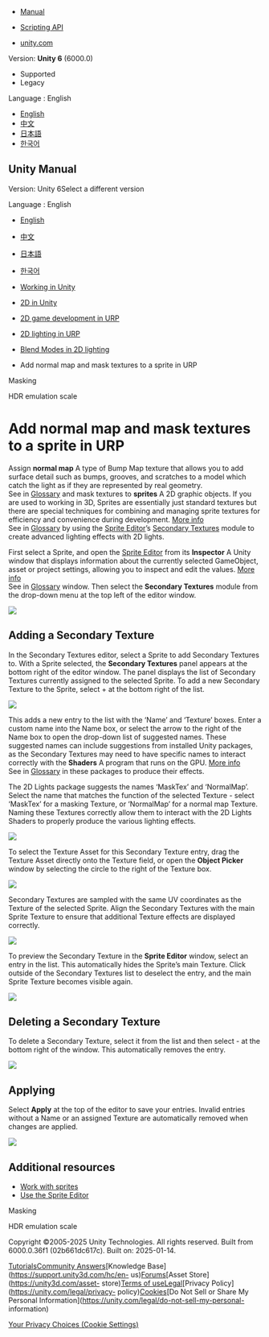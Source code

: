 [](https://docs.unity3d.com)

  * [Manual](../Manual/index.html)
  * [Scripting API](../ScriptReference/index.html)

  * [unity.com](https://unity.com/)

Version: **Unity 6** (6000.0)

  * Supported
  * Legacy

Language : English

  * [English](/Manual/urp/SecondaryTextures.html)
  * [中文](/cn/current/Manual/urp/SecondaryTextures.html)
  * [日本語](/ja/current/Manual/urp/SecondaryTextures.html)
  * [한국어](/kr/current/Manual/urp/SecondaryTextures.html)

[](https://docs.unity3d.com)

## Unity Manual

Version: Unity 6Select a different version

Language : English

  * [English](/Manual/urp/SecondaryTextures.html)
  * [中文](/cn/current/Manual/urp/SecondaryTextures.html)
  * [日本語](/ja/current/Manual/urp/SecondaryTextures.html)
  * [한국어](/kr/current/Manual/urp/SecondaryTextures.html)

  * [Working in Unity](../working-in-unity.html)
  * [2D in Unity](../Unity2D.html)
  * [2D game development in URP](../2d-urp-landing.html)
  * [2D lighting in URP](../urp/2d-index.html)
  * [Blend Modes in 2D lighting](../urp/2d-light-blending.html)
  * Add normal map and mask textures to a sprite in URP

[](../urp/2d-light-masking.html)

Masking

[](../urp/HDREmulationScale.html)

HDR emulation scale

# Add normal map and mask textures to a sprite in URP

Assign **normal map** A type of Bump Map texture that allows you to add
surface detail such as bumps, grooves, and scratches to a model which catch
the light as if they are represented by real geometry.  
See in [Glossary](../Glossary.html#Normalmap) and mask textures to **sprites**
A 2D graphic objects. If you are used to working in 3D, Sprites are
essentially just standard textures but there are special techniques for
combining and managing sprite textures for efficiency and convenience during
development. [More info](../sprite/sprite-landing.html)  
See in [Glossary](../Glossary.html#Sprite) by using the [Sprite
Editor](https://docs.unity3d.com/Manual/SpriteEditor.html)’s [Secondary
Textures](https://docs.unity3d.com/Manual/SpriteEditor-SecondaryTextures.html)
module to create advanced lighting effects with 2D lights.

First select a Sprite, and open the [Sprite
Editor](https://docs.unity3d.com/Manual/SpriteEditor.html) from its
**Inspector** A Unity window that displays information about the currently
selected GameObject, asset or project settings, allowing you to inspect and
edit the values. [More info](../UsingTheInspector.html)  
See in [Glossary](../Glossary.html#Inspector) window. Then select the
**Secondary Textures** module from the drop-down menu at the top left of the
editor window.

![](../../uploads/urp/2D/ST_ModuleSelect.png)

## Adding a Secondary Texture

In the Secondary Textures editor, select a Sprite to add Secondary Textures
to. With a Sprite selected, the **Secondary Textures** panel appears at the
bottom right of the editor window. The panel displays the list of Secondary
Textures currently assigned to the selected Sprite. To add a new Secondary
Texture to the Sprite, select + at the bottom right of the list.

![](../../uploads/urp/2D/ST_ListField.png)

This adds a new entry to the list with the ‘Name’ and ‘Texture’ boxes. Enter a
custom name into the Name box, or select the arrow to the right of the Name
box to open the drop-down list of suggested names. These suggested names can
include suggestions from installed Unity packages, as the Secondary Textures
may need to have specific names to interact correctly with the **Shaders** A
program that runs on the GPU. [More info](../Shaders.html)  
See in [Glossary](../Glossary.html#Shader) in these packages to produce their
effects.

The 2D Lights package suggests the names ‘MaskTex’ and ‘NormalMap’. Select the
name that matches the function of the selected Texture - select ‘MaskTex’ for
a masking Texture, or ‘NormalMap’ for a normal map Texture. Naming these
Textures correctly allow them to interact with the 2D Lights Shaders to
properly produce the various lighting effects.

![](../../uploads/urp/2D/ST_Names.png)

To select the Texture Asset for this Secondary Texture entry, drag the Texture
Asset directly onto the Texture field, or open the **Object Picker** window by
selecting the circle to the right of the Texture box.

![](../../uploads/urp/2D/ST_ObjectDrag.png)

Secondary Textures are sampled with the same UV coordinates as the Texture of
the selected Sprite. Align the Secondary Textures with the main Sprite Texture
to ensure that additional Texture effects are displayed correctly.

![](../../uploads/urp/2D/ST_Align.png)

To preview the Secondary Texture in the **Sprite Editor** window, select an
entry in the list. This automatically hides the Sprite’s main Texture. Click
outside of the Secondary Textures list to deselect the entry, and the main
Sprite Texture becomes visible again.

![](../../uploads/urp/2D/ST_Preview.png)

## Deleting a Secondary Texture

To delete a Secondary Texture, select it from the list and then select - at
the bottom right of the window. This automatically removes the entry.

![](../../uploads/urp/2D/ST_Delete.png)

## Applying

Select **Apply** at the top of the editor to save your entries. Invalid
entries without a Name or an assigned Texture are automatically removed when
changes are applied.

![](../../uploads/urp/2D/ST_Apply.png)

## Additional resources

  * [Work with sprites](../sprite/sprite-landing.html)
  * [Use the Sprite Editor](../sprite/sprite-editor/use-editor.html)

[](../urp/2d-light-masking.html)

Masking

[](../urp/HDREmulationScale.html)

HDR emulation scale

Copyright ©2005-2025 Unity Technologies. All rights reserved. Built from
6000.0.36f1 (02b661dc617c). Built on: 2025-01-14.

[Tutorials](https://learn.unity.com/)[Community
Answers](https://answers.unity3d.com)[Knowledge
Base](https://support.unity3d.com/hc/en-
us)[Forums](https://forum.unity3d.com)[Asset Store](https://unity3d.com/asset-
store)[Terms of
use](https://docs.unity3d.com/Manual/TermsOfUse.html)[Legal](https://unity.com/legal)[Privacy
Policy](https://unity.com/legal/privacy-
policy)[Cookies](https://unity.com/legal/cookie-policy)[Do Not Sell or Share
My Personal Information](https://unity.com/legal/do-not-sell-my-personal-
information)

[Your Privacy Choices (Cookie Settings)](javascript:void\(0\);)

